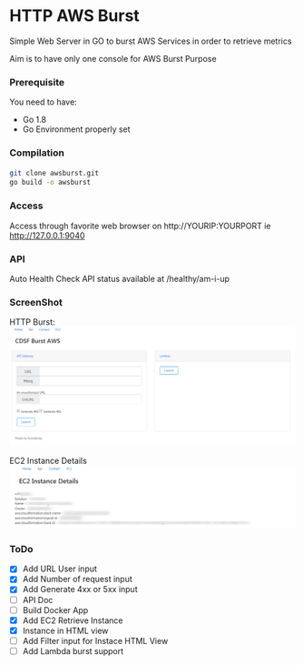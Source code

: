 # HTTP AWS Burst

Simple Web Server in GO to burst AWS Services in order to retrieve metrics 

Aim is to have only one console for AWS Burst Purpose

### Prerequisite

You need to have:

* Go 1.8
* Go Environment properly set


### Compilation

```sh
git clone awsburst.git
go build -o awsburst
```

### Access

Access through favorite web browser on http://YOURIP:YOURPORT ie http://127.0.0.1:9040


### API

Auto Health Check API status available at /healthy/am-i-up

### ScreenShot

HTTP Burst:
![Alt text](img/Capture11.PNG)

EC2 Instance Details
![Alt text](img/Capture14.png)

### ToDo

- [x] Add URL User input
- [x] Add Number of request input
- [x] Add Generate 4xx or 5xx input
- [ ] API Doc
- [ ] Build Docker App
- [x] Add EC2 Retrieve Instance
- [x] Instance in HTML view
- [ ] Add Filter input for Instace HTML View
- [ ] Add Lambda burst support
